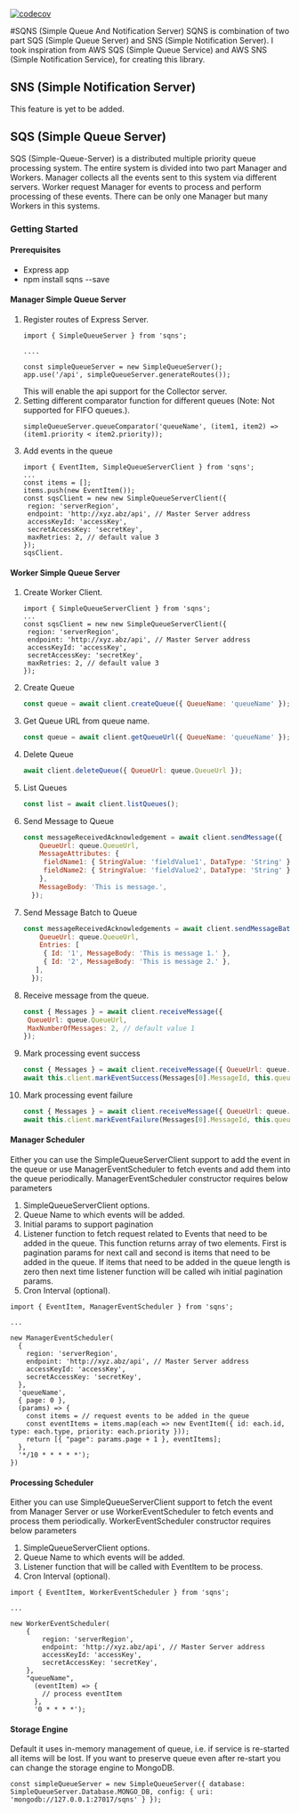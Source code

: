 [![codecov](https://codecov.io/gh/yog27ray/sqns/branch/master/graph/badge.svg)](https://codecov.io/gh/yog27ray/sqns)

#SQNS (Simple Queue And Notification Server)
SQNS is combination of two part SQS (Simple Queue Server) and SNS (Simple Notification Server).
I took inspiration from AWS SQS (Simple Queue Service) and AWS SNS (Simple Notification Service), for creating this library.

## SNS (Simple Notification Server)
This feature is yet to be added.

## SQS (Simple Queue Server)

SQS (Simple-Queue-Server) is a distributed multiple priority queue processing system.
The entire system is divided into two part Manager and Workers.
Manager collects all the events sent to this system via different servers.
Worker request Manager for events to process and perform processing of these events.
There can be only one Manager but many Workers in this systems.

### Getting Started

#### Prerequisites

- Express app
- npm install sqns --save

#### Manager Simple Queue Server

1. Register routes of Express Server.
    ```
    import { SimpleQueueServer } from 'sqns';
    
    ....
    
    const simpleQueueServer = new SimpleQueueServer();
    app.use('/api', simpleQueueServer.generateRoutes()); 
    ```
   This will enable the api support for the Collector server.
2. Setting different comparator function for different queues (Note: Not supported for FIFO queues.).
    ```
    simpleQueueServer.queueComparator('queueName', (item1, item2) => (item1.priority < item2.priority));
    ```
3. Add events in the queue
    ```
    import { EventItem, SimpleQueueServerClient } from 'sqns';
    ...
    const items = [];
    items.push(new EventItem());
    const sqsClient = new new SimpleQueueServerClient({
     region: 'serverRegion',
     endpoint: 'http://xyz.abz/api', // Master Server address
     accessKeyId: 'accessKey',
     secretAccessKey: 'secretKey',
     maxRetries: 2, // default value 3
    });
    sqsClient.
   ```

#### Worker Simple Queue Server

1. Create Worker Client.
    ```
    import { SimpleQueueServerClient } from 'sqns';
    ...
    const sqsClient = new new SimpleQueueServerClient({
     region: 'serverRegion',
     endpoint: 'http://xyz.abz/api', // Master Server address
     accessKeyId: 'accessKey',
     secretAccessKey: 'secretKey',
     maxRetries: 2, // default value 3
    });
   ```

2. Create Queue
    ```js
    const queue = await client.createQueue({ QueueName: 'queueName' });
    ```

3. Get Queue URL from queue name.
    ```js
    const queue = await client.getQueueUrl({ QueueName: 'queueName' });
    ```

4. Delete Queue
    ```js
    await client.deleteQueue({ QueueUrl: queue.QueueUrl });
    ```

5. List Queues
    ```js
    const list = await client.listQueues();
    ```

6. Send Message to Queue
    ```js
    const messageReceivedAcknowledgement = await client.sendMessage({
        QueueUrl: queue.QueueUrl,
        MessageAttributes: {
         fieldName1: { StringValue: 'fieldValue1', DataType: 'String' },
         fieldName2: { StringValue: 'fieldValue2', DataType: 'String' },
        },
        MessageBody: 'This is message.',
      });
    ```

7. Send Message Batch to Queue
    ```js
    const messageReceivedAcknowledgements = await client.sendMessageBatch({
        QueueUrl: queue.QueueUrl,
        Entries: [
         { Id: '1', MessageBody: 'This is message 1.' },
         { Id: '2', MessageBody: 'This is message 2.' },
       ],
      });
    ```

8. Receive message from the queue.
    ```js
    const { Messages } = await client.receiveMessage({
     QueueUrl: queue.QueueUrl,
     MaxNumberOfMessages: 2, // default value 1
    });
   ```

9. Mark processing event success
    ```js
    const { Messages } = await client.receiveMessage({ QueueUrl: queue.QueueUrl });
    await this.client.markEventSuccess(Messages[0].MessageId, this.queue.QueueUrl, 'Success message');
    ```

10. Mark processing event failure
    ```js
    const { Messages } = await client.receiveMessage({ QueueUrl: queue.QueueUrl });
    await this.client.markEventFailure(Messages[0].MessageId, this.queue.QueueUrl, 'Failure message');
    ```

#### Manager Scheduler

Either you can use the SimpleQueueServerClient support to add the event in the queue or use ManagerEventScheduler to
 fetch events and add them into the queue periodically. ManagerEventScheduler constructor requires below parameters
1. SimpleQueueServerClient options.
2. Queue Name to which events will be added.
3. Initial params to support pagination
4. Listener function to fetch request related to Events that need to be added in the queue.
 This function returns array of two elements.
 First is pagination params for next call and second is items that need to be added in the queue.
 If items that need to be added in the queue length is zero then next time listener function will be called wih initial pagination params.
5. Cron Interval (optional).
```
import { EventItem, ManagerEventScheduler } from 'sqns';

...

new ManagerEventScheduler(
  {
    region: 'serverRegion',
    endpoint: 'http://xyz.abz/api', // Master Server address
    accessKeyId: 'accessKey',
    secretAccessKey: 'secretKey',
  },
  'queueName',
  { page: 0 },
  (params) => {
    const items = // request events to be added in the queue
    const eventItems = items.map(each => new EventItem({ id: each.id, type: each.type, priority: each.priority }));
    return [{ "page": params.page + 1 }, eventItems];
  },
  '*/10 * * * * *');
})
```

#### Processing Scheduler

Either you can use SimpleQueueServerClient support to fetch the event from Manager Server or use WorkerEventScheduler
 to fetch events and process them periodically.
WorkerEventScheduler constructor requires below parameters
1. SimpleQueueServerClient options.
2. Queue Name to which events will be added.
3. Listener function that will be called with EventItem to be process.
4. Cron Interval (optional).
```
import { EventItem, WorkerEventScheduler } from 'sqns';

...

new WorkerEventScheduler(
    {
        region: 'serverRegion',
        endpoint: 'http://xyz.abz/api', // Master Server address
        accessKeyId: 'accessKey',
        secretAccessKey: 'secretKey',
    },
    "queueName",
      (eventItem) => {
        // process eventItem
      },
      '0 * * * *');
```

#### Storage Engine
Default it uses in-memory management of queue, i.e. if service is re-started all items will be lost. 
If you want to preserve queue even after re-start you can change the storage engine to MongoDB.
 
```
const simpleQueueServer = new SimpleQueueServer({ database: SimpleQueueServer.Database.MONGO_DB, config: { uri: 'mongodb://127.0.0.1:27017/sqns' } });
```
